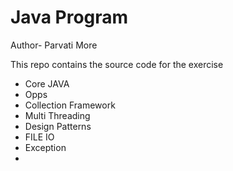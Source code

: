 # Java Program

 Author- Parvati More

 This repo contains the source code for the exercise
 - Core JAVA
 - Opps
 - Collection Framework
 - Multi Threading
 - Design Patterns
 - FILE IO
 - Exception
 - 